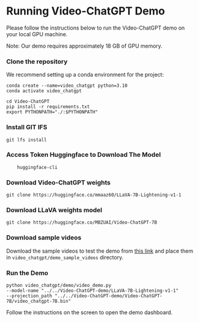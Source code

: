 # Running Video-ChatGPT Demo 
Please follow the instructions below to run the Video-ChatGPT demo on your local GPU machine. 

Note: Our demo requires approximately 18 GB of GPU memory.

### Clone the repository

We recommend setting up a conda environment for the project:

```shell
conda create --name=video_chatgpt python=3.10
conda activate video_chatgpt
```

```shell
cd Video-ChatGPT
pip install -r requirements.txt
export PYTHONPATH="./:$PYTHONPATH"
```

### Install GIT lFS
```shell
git lfs install
```

### Access Token Huggingface to Download The Model

```shell
    huggingface-cli
```


### Download Video-ChatGPT weights

```shell
git clone https://huggingface.co/mmaaz60/LLaVA-7B-Lightening-v1-1
```


### Download LLaVA weights model
```shell
git clone https://huggingface.co/MBZUAI/Video-ChatGPT-7B
```

### Download sample videos

Download the sample videos to test the demo from [this link](https://mbzuaiac-my.sharepoint.com/:u:/g/personal/hanoona_bangalath_mbzuai_ac_ae/Ef0AGw50jt1OrclpYYUdTegBzejbvS2-FXBCoM3qPQexTQ?e=TdnRUG)
and place them in `video_chatgpt/demo_sample_videos` directory.

### Run the Demo

```shell
python video_chatgpt/demo/video_demo.py         
--model-name "../../Video-ChatGPT-demo/LLaVA-7B-Lightening-v1-1"         
--projection_path "../../Video-ChatGPT-demo/Video-ChatGPT-7B/video_chatgpt-7B.bin"
```
Follow the instructions on the screen to open the demo dashboard.